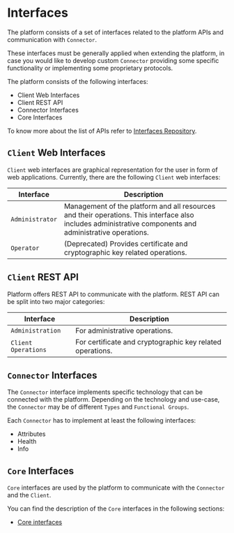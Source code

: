 # Interfaces

The platform consists of a set of interfaces related to the platform APIs and communication with `Connector`.

These interfaces must be generally applied when extending the platform, in case you would like to develop custom `Connector` providing some specific functionality or implementing some proprietary protocols.

The platform consists of the following interfaces:

- Client Web Interfaces
- Client REST API
- Connector Interfaces
- Core Interfaces

To know more about the list of APIs refer to [Interfaces Repository](https://github.com/3KeyCompany/CZERTAINLY-Interfaces).

## `Client` Web Interfaces

`Client` web interfaces are graphical representation for the user in form of web applications. Currently, there are the following `Client` web interfaces:

| Interface     | Description                                                                                                                                                                                                                                                                                |
| ------------- | ----------------------------------------------------------------------------------------------------------------------------------------------------------------------------------------------------------------------------------------------------------------------------------- |
| `Administrator` | Management of the platform and all resources and their operations. This interface also includes administrative components and administrative operations.                                                                                   |
| `Operator`      | (Deprecated) Provides certificate and cryptographic key related operations. |

## `Client` REST API

Platform offers REST API to communicate with the platform. REST API can be split into two major categories:

| Interface         | Description                                                            |
| ----------------- | ---------------------------------------------------------------------- |
| `Administration`    | For administrative operations. |
| `Client Operations` | For certificate and cryptographic key related operations.          |

## `Connector` Interfaces

The `Connector` interface implements specific technology that can be connected with the platform. Depending on the technology and use-case, the `Connector` may be of different `Types` and `Functional Groups`.

Each `Connector` has to implement at least the following interfaces:

- Attributes
- Health
- Info

## `Core` Interfaces

`Core` interfaces are used by the platform to communicate with the `Connector` and the `Client`.

You can find the description of the `Core` interfaces in the following sections:
- [Core interfaces](https://github.com/3KeyCompany/CZERTAINLY-Interfaces/tree/develop/src/main/java/com/czertainly/api/interfaces/core)